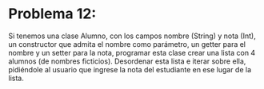 # Problema 12:
 Si tenemos una clase Alumno, con los campos nombre (String) y nota (Int), un constructor que admita el nombre como parámetro, un getter para el nombre y un setter para la nota, programar esta clase crear una lista con 4 alumnos (de nombres ficticios). Desordenar esta lista e iterar sobre ella, pidiéndole al usuario que ingrese la nota del estudiante en ese lugar de la lista.